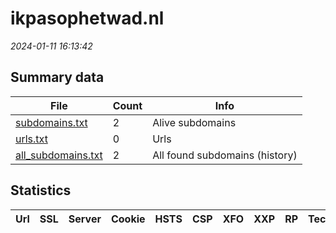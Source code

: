 # ikpasophetwad.nl
*2024-01-11 16:13:42*
## Summary data


| File       | Count | Info |
|------------|-------|------|
|[subdomains.txt](/data/ikpasophetwad.nl/subdomains.txt)|2|Alive subdomains|
|[urls.txt](/data/ikpasophetwad.nl/urls.txt)|0|Urls|
|[all_subdomains.txt](/data/ikpasophetwad.nl/all_subdomains.txt)|2|All found subdomains (history)|


## Statistics


| Url | SSL | Server | Cookie | HSTS | CSP | XFO | XXP | RP | Tech |Title |
|------------|-------|------|------|------|------|------|------|------|------|------|
